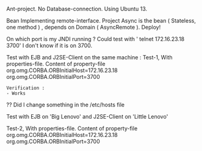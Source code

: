 Ant-project.
No Database-connection.
Using Ubuntu 13.

Bean Implementing remote-interface.
Project Async is the bean ( Stateless, one method ) , depends on Domain ( AsyncRemote ).
Deploy!

On which port is my JNDI running ?
Could test with ' telnet 172.16.23.18 3700' I don't know if it is on 3700.

Test with EJB and J2SE-Client on the same machine :
	Test-1, With properties-file.
	Content of property-file
	org.omg.CORBA.ORBInitialHost=172.16.23.18
	org.omg.CORBA.ORBInitialPort=3700

	Verification :
	- Works

?? Did I change something in the /etc/hosts file

Test with EJB on 'Big Lenovo' and J2SE-Client on 'Little Lenovo'

Test-2, With properties-file.
	Content of property-file
	org.omg.CORBA.ORBInitialHost=172.16.23.18
	org.omg.CORBA.ORBInitialPort=3700

